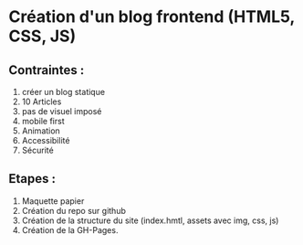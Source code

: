 # Création d'un blog frontend (HTML5, CSS, JS)

## Contraintes :

1) créer un blog statique
2) 10 Articles
3) pas de visuel imposé
4) mobile first
5) Animation
6) Accessibilité
7) Sécurité

## Etapes :

1) Maquette papier
2) Création du repo sur github
3) Création de la structure du site (index.hmtl, assets avec img, css, js)
4) Création de la GH-Pages.